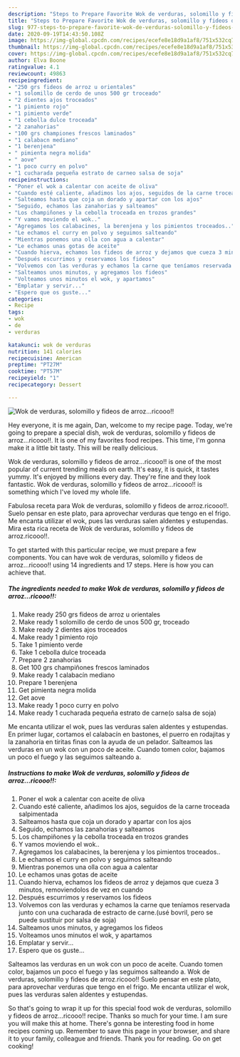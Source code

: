 ```yaml
---
description: "Steps to Prepare Favorite Wok de verduras, solomillo y fideos de arroz...ricooo!!"
title: "Steps to Prepare Favorite Wok de verduras, solomillo y fideos de arroz...ricooo!!"
slug: 977-steps-to-prepare-favorite-wok-de-verduras-solomillo-y-fideos-de-arrozricooo
date: 2020-09-19T14:43:50.108Z
image: https://img-global.cpcdn.com/recipes/ecefe8e18d9a1af8/751x532cq70/wok-de-verduras-solomillo-y-fideos-de-arrozricooo-foto-principal.jpg
thumbnail: https://img-global.cpcdn.com/recipes/ecefe8e18d9a1af8/751x532cq70/wok-de-verduras-solomillo-y-fideos-de-arrozricooo-foto-principal.jpg
cover: https://img-global.cpcdn.com/recipes/ecefe8e18d9a1af8/751x532cq70/wok-de-verduras-solomillo-y-fideos-de-arrozricooo-foto-principal.jpg
author: Elva Boone
ratingvalue: 4.1
reviewcount: 49863
recipeingredient:
- "250 grs fideos de arroz u orientales"
- "1 solomillo de cerdo de unos 500 gr troceado"
- "2 dientes ajos troceados"
- "1 pimiento rojo"
- "1 pimiento verde"
- "1 cebolla dulce troceada"
- "2 zanahorias"
- "100 grs championes frescos laminados"
- "1 calabacn mediano"
- "1 berenjena"
- " pimienta negra molida"
- " aove"
- "1 poco curry en polvo"
- "1 cucharada pequeña estrato de carneo salsa de soja"
recipeinstructions:
- "Poner el wok a calentar con aceite de oliva"
- "Cuando esté caliente, añadimos los ajos, seguidos de la carne troceada salpimentada"
- "Salteamos hasta que coja un dorado y apartar con los ajos"
- "Seguido, echamos las zanahorias y salteamos"
- "Los champiñones y la cebolla troceada en trozos grandes"
- "Y vamos moviendo el wok.."
- "Agregamos los calabacines, la berenjena y los pimientos troceados.."
- "Le echamos el curry en polvo y seguimos salteando"
- "Mientras ponemos una olla con agua a calentar"
- "Le echamos unas gotas de aceite"
- "Cuando hierva, echamos los fideos de arroz y dejamos que cueza 3 minutos, removiendolos de vez en cuando"
- "Después escurrimos y reservamos los fideos"
- "Volvemos con las verduras y echamos la carne que teníamos reservada junto con una cucharada de estracto de carne.(usé bovril, pero se puede sustituir por salsa de soja)"
- "Salteamos unos minutos, y agregamos los fideos"
- "Volteamos unos minutos el wok, y apartamos"
- "Emplatar y servir..."
- "Espero que os guste..."
categories:
- Recipe
tags:
- wok
- de
- verduras

katakunci: wok de verduras 
nutrition: 141 calories
recipecuisine: American
preptime: "PT27M"
cooktime: "PT57M"
recipeyield: "1"
recipecategory: Dessert

---
```



![Wok de verduras, solomillo y fideos de arroz...ricooo!!](https://img-global.cpcdn.com/recipes/ecefe8e18d9a1af8/751x532cq70/wok-de-verduras-solomillo-y-fideos-de-arrozricooo-foto-principal.jpg)

Hey everyone, it is me again, Dan, welcome to my recipe page. Today, we're going to prepare a special dish, wok de verduras, solomillo y fideos de arroz...ricooo!!. It is one of my favorites food recipes. This time, I'm gonna make it a little bit tasty. This will be really delicious.

Wok de verduras, solomillo y fideos de arroz...ricooo!! is one of the most popular of current trending meals on earth. It's easy, it is quick, it tastes yummy. It's enjoyed by millions every day. They're fine and they look fantastic. Wok de verduras, solomillo y fideos de arroz...ricooo!! is something which I've loved my whole life.

Fabulosa receta para Wok de verduras, solomillo y fideos de arroz.ricooo!!. Suelo pensar en este plato, para aprovechar verduras que tengo en el frigo. Me encanta utilizar el wok, pues las verduras salen aldentes y estupendas. Mira esta rica receta de Wok de verduras, solomillo y fideos de arroz.ricooo!!.


To get started with this particular recipe, we must prepare a few components. You can have wok de verduras, solomillo y fideos de arroz...ricooo!! using 14 ingredients and 17 steps. Here is how you can achieve that.

<!--inarticleads1-->

##### The ingredients needed to make Wok de verduras, solomillo y fideos de arroz...ricooo!!:

1. Make ready 250 grs fideos de arroz u orientales
1. Make ready 1 solomillo de cerdo de unos 500 gr, troceado
1. Make ready 2 dientes ajos troceados
1. Make ready 1 pimiento rojo
1. Take 1 pimiento verde
1. Take 1 cebolla dulce troceada
1. Prepare 2 zanahorias
1. Get 100 grs champiñones frescos laminados
1. Make ready 1 calabacín mediano
1. Prepare 1 berenjena
1. Get  pimienta negra molida
1. Get  aove
1. Make ready 1 poco curry en polvo
1. Make ready 1 cucharada pequeña estrato de carne(o salsa de soja)


Me encanta utilizar el wok, pues las verduras salen aldentes y estupendas. En primer lugar, cortamos el calabacín en bastones, el puerro en rodajitas y la zanahoria en tiritas finas con la ayuda de un pelador. Salteamos las verduras en un wok con un poco de aceite. Cuando tomen color, bajamos un poco el fuego y las seguimos salteando a. 

<!--inarticleads2-->

##### Instructions to make Wok de verduras, solomillo y fideos de arroz...ricooo!!:

1. Poner el wok a calentar con aceite de oliva
1. Cuando esté caliente, añadimos los ajos, seguidos de la carne troceada salpimentada
1. Salteamos hasta que coja un dorado y apartar con los ajos
1. Seguido, echamos las zanahorias y salteamos
1. Los champiñones y la cebolla troceada en trozos grandes
1. Y vamos moviendo el wok..
1. Agregamos los calabacines, la berenjena y los pimientos troceados..
1. Le echamos el curry en polvo y seguimos salteando
1. Mientras ponemos una olla con agua a calentar
1. Le echamos unas gotas de aceite
1. Cuando hierva, echamos los fideos de arroz y dejamos que cueza 3 minutos, removiendolos de vez en cuando
1. Después escurrimos y reservamos los fideos
1. Volvemos con las verduras y echamos la carne que teníamos reservada junto con una cucharada de estracto de carne.(usé bovril, pero se puede sustituir por salsa de soja)
1. Salteamos unos minutos, y agregamos los fideos
1. Volteamos unos minutos el wok, y apartamos
1. Emplatar y servir...
1. Espero que os guste...


Salteamos las verduras en un wok con un poco de aceite. Cuando tomen color, bajamos un poco el fuego y las seguimos salteando a. Wok de verduras, solomillo y fideos de arroz.ricooo!! Suelo pensar en este plato, para aprovechar verduras que tengo en el frigo. Me encanta utilizar el wok, pues las verduras salen aldentes y estupendas. 

So that's going to wrap it up for this special food wok de verduras, solomillo y fideos de arroz...ricooo!! recipe. Thanks so much for your time. I am sure you will make this at home. There's gonna be interesting food in home recipes coming up. Remember to save this page in your browser, and share it to your family, colleague and friends. Thank you for reading. Go on get cooking!

